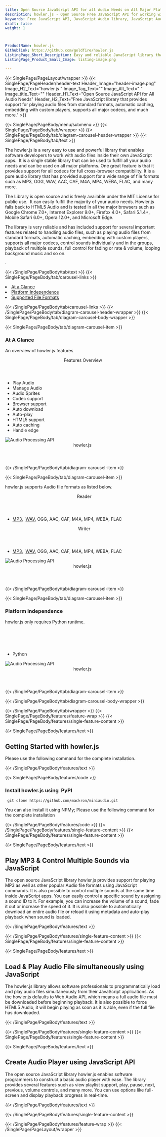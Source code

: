 ```yaml
---
title: Open Source JavaScript API for all Audio Needs on All Major Platforms
description: howler.js - Open Source Free JavaScript API for working with Audio file formats. Fulfill all audio needs, automatic caching, major codecs, embed custom players on All Major Platforms.
keywords: Free JavaScript API, JavaScript Audio library, JavaScript Audio processing, open source JavaScript libraries, Free Audio API, Open Source APIs for Audios, JavaScript Audio API, Create Free Audio, Convert Audio Free, Encode Audio Free, Convert MP3 Free, Free MP3 Converter, Free MP3 Encoder, MP3, OGG, WAV, AAC, CAF, M4A, MP4, WEBA, FLAC
draft: false
weight: 1



ProductName: howler.js  
Githublink: https://github.com/goldfire/howler.js
ListingPage_Short_Description: Easy and reliable JavaScript library that supports several important features related to handling audio files, such as loading, playing, codecs support, automatic caching & more.
ListingPage_Product_Small_Image: listing-image.png 

---
```


{{< SinglePage/PageLayout/wrapper >}}
{{< SinglePage/PageHeader/header-text
Header_Image="header-image.png"
Image_H2_Text="howler.js "
Image_Tag_Text=""
Image_Alt_Text=" "
Image_title_Text=""
Header_H1_Text="Open Source JavaScript API for All Audio Needs"
Header_H2_Text="Free JavaScript library that provides support for playing audio files from standard formats, automatic caching, embedding with custom players, supports all major codecs, and much more." >}}

{{< SinglePage/PageBody/menu/submenu >}}
{{< SinglePage/PageBody/tab/wrapper >}}
{{< SinglePage/PageBody/tab/diagram-carousel-header-wrapper >}}
{{< SinglePage/PageBody/tab/text >}}



<p>The howler.js is a very easy to use and powerful library that enables software developers to work with audio files inside their own JavaScript apps.  It is a single stable library that can be used to fulfill all your audio needs and can be used on all major platforms. One great feature is that it provides support for all codecs for full cross-browser compatibility. It is a pure audio library that has provided support for a wide range of file formats such as MP3, OGG, WAV, AAC, CAF, M4A, MP4, WEBA, FLAC, and many more.</p>
<p>The Library is open source and is freely available under the MIT License for public use.  It can easily fulfill the majority of your audio needs. Howler.js falls back to HTML5 Audio and is tested in all the major browsers such as Google Chrome 7.0+, Internet Explorer 9.0+, Firefox 4.0+, Safari 5.1.4+, Mobile Safari 6.0+, Opera 12.0+, and Microsoft Edge.</p>
<p>The library is very reliable and has included support for several important features related to handling audio files, such as playing audio files from standard formats, automatic caching, embedding with custom players, supports all major codecs, control sounds individually and in the groups, playback of multiple sounds, full control for fading or rate & volume, looping background music and so on.</p>
<p><span style="font-size: 12.16px;">.</span></p>

{{< /SinglePage/PageBody/tab/text >}}
{{< SinglePage/PageBody/tab/carousel-links >}}

<li data-target="#diagramcarousel" data-slide-to="0"><a href="#">At a Glance</a></li>
<li data-target="#diagramcarousel" data-slide-to="2"><a href="#">Platform Independence</a></li>
<li data-target="#diagramcarousel" data-slide-to="1"><a class="activetab" href="#">Supported File Formats</a></li>


{{< /SinglePage/PageBody/tab/carousel-links >}}
{{< /SinglePage/PageBody/tab/diagram-carousel-header-wrapper >}}
{{< SinglePage/PageBody/tab/diagram-carousel-body-wrapper >}}

{{< SinglePage/PageBody/tab/diagram-carousel-item >}}
<h3>At A Glance</h3>
<p>An overview of howler.js features.</p>
<div class="diagram1 d1-poi">
<div class="d1-row">
<div class="d1-col d1-right"><header>Features Overview</header>
<ul>
<li>Play Audio</li>
<li>Manage Audio</li>
<li>Audio Sprites</li>
<li>Codec support</li>
<li>Browser support</li>
<li>Auto download</li>
<li>Auto-play</li>
<li>HTML5 support</li>
<li>Auto caching </li>
<li>Handle edge</li>
</ul>
</div>
</div>
<div class="d1-logo"><img class="bg-lite" src='listing-image.png' alt="Audio Processing API"><header>howler.js </header><footer><small></small></footer></div>
<!--/logo--></div>
<!--/diagram1-->
{{< /SinglePage/PageBody/tab/diagram-carousel-item >}}

{{< SinglePage/PageBody/tab/diagram-carousel-item >}}
<p>howler.js supports Audio file formats as listed below.</p>
<div class="diagram1 d2  d1-poi">
<div class="d1-row">
<div class="d1-col d1-left"><header><i class="fa fa-arrows-v "> </i> Reader</header>
<ul>
<li><a href="https://docs.fileformat.com/audio/mp3/">MP3</a>,  <a href="https://docs.fileformat.com/audio/wav/">WAV</a>, OGG, AAC, CAF, M4A, MP4, WEBA, FLAC</li>
</ul>
</div>
<!--/left-->
<div class="d1-col d1-right"><header><i class="fa  fa-long-arrow-down"> </i> Writer</header>
<ul>
<li><a href="https://docs.fileformat.com/audio/mp3/">MP3</a>,  <a href="https://docs.fileformat.com/audio/wav/">WAV</a>, OGG, AAC, CAF, M4A, MP4, WEBA, FLAC</li>
</ul>
</div>
<!--/right--></div>
<!--/row-->
<div class="d1-logo"><img class="bg-lite" src='listing-image.png' alt="Audio Processing API"><header>howler.js </header><footer><small></small></footer></div>
<!--/logo--></div>
<!--/diagram2-->
{{< /SinglePage/PageBody/tab/diagram-carousel-item >}}

{{< SinglePage/PageBody/tab/diagram-carousel-item >}}
<h3>Platform Independence</h3>
<p>howler.js only requires Python runtime.</p>
<div class="diagram1 d1-poi">
<div class="d1-row">
<div class="d1-col d1-right"><header><i class="fa fa-cubes"> </i></header>
<ul>
<li>Python</li>
</ul>
</div>
<!--/left--> <!--/right--></div>
<!--/row-->
<div class="d1-logo"><img class="bg-lite" src='listing-image.png' alt="Audio Processing API"><header>howler.js </header><footer><small></small></footer></div>
<!--/logo--></div>
<!--/diagram2 -->
{{< /SinglePage/PageBody/tab/diagram-carousel-item >}}

{{< /SinglePage/PageBody/tab/diagram-carousel-body-wrapper >}}

{{< /SinglePage/PageBody/tab/wrapper >}}
{{< SinglePage/PageBody/features/feature-wrap >}}
{{< SinglePage/PageBody/features/single-feature-content >}}

{{< SinglePage/PageBody/features/text >}}
<h2 class="h2title">Getting Started with howler.js </h2>
<p> Please use the following command for the complete installation.</p>
{{< /SinglePage/PageBody/features/text >}}

{{< SinglePage/PageBody/features/code >}}
<h3>Install howler.js using  PyPI</h3>
<pre><code class="html"> git clone https://github.com/mackron/miniaudio.git </code></pre>

<p>You can also install it using NPMy; Please use the following command for the complete installation</p>
{{< /SinglePage/PageBody/features/code >}}
{{< /SinglePage/PageBody/features/single-feature-content >}}
{{< SinglePage/PageBody/features/single-feature-content >}}

{{< SinglePage/PageBody/features/text >}}
<h2 class="h2title">Play MP3 & Control Multiple Sounds via JavaScript</h2>
<p>The open source JavaScript library howler.js provides support for playing MP3 as well as other popular Audio file formats using JavaScript commands. It is also possible to control multiple sounds at the same time inside JavaScript apps. You can easily control a specific sound by assigning a sound ID to it. For example, you can increase the volume of a sound, fade it out or increase the speed of it. It is also possible to automatically download an entire audio file or reload it using metadata and auto-play playback when sound is loaded.</p>

{{< /SinglePage/PageBody/features/text >}}

{{< /SinglePage/PageBody/features/single-feature-content >}}
{{< SinglePage/PageBody/features/single-feature-content >}}

{{< SinglePage/PageBody/features/text >}}
<h2 class="h2title">Load & Play Audio File simultaneously using JavaScript</h2>
<p>The howler.js library allows software professionals to programmatically load and play audio files simultaneously from their JavaScript applications. As the howler.js defaults to Web Audio API, which means a full audio file must be downloaded before beginning playback. It is also possible to force HTML5 Audio; it will begin playing as soon as it is able, even if the full file has downloaded.</p>

{{< /SinglePage/PageBody/features/text >}}

{{< /SinglePage/PageBody/features/single-feature-content >}}
{{< SinglePage/PageBody/features/single-feature-content >}}

{{< SinglePage/PageBody/features/text >}}
<h2 class="h2title">Create Audio Player using JavaScript API</h2>
<p>The open source JavaScript library howler.js enables software programmers to construct a basic audio player with ease. The library provides several features such as view playlist support, play, pause, next, previous, volume controls, and many more. You can use options like full-screen and display playback progress in real-time.</p>

{{< /SinglePage/PageBody/features/text >}}

{{< /SinglePage/PageBody/features/single-feature-content >}}


{{< /SinglePage/PageBody/features/feature-wrap >}}
{{< /SinglePage/PageLayout/wrapper >}}